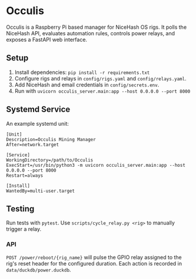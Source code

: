 # Occulis

Occulis is a Raspberry Pi based manager for NiceHash OS rigs. It polls the NiceHash API, evaluates automation rules, controls power relays, and exposes a FastAPI web interface.

## Setup
1. Install dependencies: `pip install -r requirements.txt`
2. Configure rigs and relays in `config/rigs.yaml` and `config/relays.yaml`.
3. Add NiceHash and email credentials in `config/secrets.env`.
4. Run with `uvicorn occulis_server.main:app --host 0.0.0.0 --port 8000`

## Systemd Service
An example systemd unit:

```
[Unit]
Description=Occulis Mining Manager
After=network.target

[Service]
WorkingDirectory=/path/to/Occulis
ExecStart=/usr/bin/python3 -m uvicorn occulis_server.main:app --host 0.0.0.0 --port 8000
Restart=always

[Install]
WantedBy=multi-user.target
```

## Testing
Run tests with `pytest`.
Use `scripts/cycle_relay.py <rig>` to manually trigger a relay.

### API
`POST /power/reboot/{rig_name}` will pulse the GPIO relay assigned to the rig's
reset header for the configured duration. Each action is recorded in
`data/duckdb/power.duckdb`.
